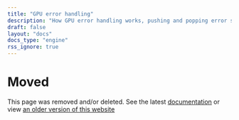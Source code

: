 ```yaml
---
title: "GPU error handling"
description: "How GPU error handling works, pushing and popping error scopes & how to debug things"
draft: false
layout: "docs"
docs_type: "engine"
rss_ignore: true
---
```


# Moved

This page was removed and/or deleted. See the latest [documentation](/docs) or view [an older version of this website](/v0.4)
